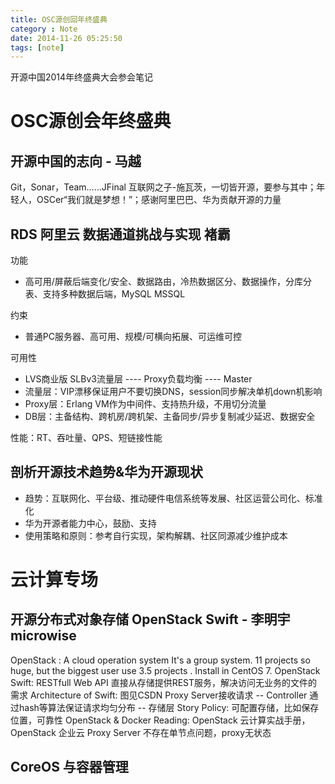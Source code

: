 ```yaml
---
title: OSC源创回年终盛典
category : Note
date: 2014-11-26 05:25:50
tags: [note]
---
```


开源中国2014年终盛典大会参会笔记

<!-- more -->

# OSC源创会年终盛典

## 开源中国的志向 - 马越
Git，Sonar，Team……JFinal
互联网之子-施瓦茨，一切皆开源，要参与其中；年轻人，OSCer“我们就是梦想！”；感谢阿里巴巴、华为贡献开源的力量

## RDS 阿里云 数据通道挑战与实现 褚霸

功能
* 高可用/屏蔽后端变化/安全、数据路由，冷热数据区分、数据操作，分库分表、支持多种数据后端，MySQL MSSQL

约束
* 普通PC服务器、高可用、规模/可横向拓展、可运维可控

可用性
* LVS商业版 SLBv3流量层 ---- Proxy负载均衡 ---- Master
* 流量层：VIP漂移保证用户不要切换DNS，session同步解决单机down机影响
* Proxy层：Erlang VM作为中间件、支持热升级，不用切分流量
* DB层：主备结构、跨机房/跨机架、主备同步/异步复制减少延迟、数据安全

性能：RT、吞吐量、QPS、短链接性能

## 剖析开源技术趋势&华为开源现状

* 趋势：互联网化、平台级、推动硬件电信系统等发展、社区运营公司化、标准化
* 华为开源者能力中心，鼓励、支持
* 使用策略和原则：参考自行实现，架构解耦、社区同源减少维护成本

# 云计算专场

## 开源分布式对象存储 OpenStack Swift - 李明宇microwise

OpenStack : A cloud operation system
It's  a group system. 11 projects so huge, but the biggest user use 3.5 projects  . Install in CentOS 7.
OpenStack Swift: RESTfull Web API 直接从存储提供REST服务，解决访问无业务的文件的需求
Architecture of Swift: 图见CSDN Proxy Server接收请求 -- Controller 通过hash等算法保证请求均匀分布 -- 存储层
Story Policy: 可配置存储，比如保存位置，可靠性
OpenStack & Docker
Reading: OpenStack 云计算实战手册，OpenStack 企业云
Proxy Server 不存在单节点问题，proxy无状态

## CoreOS 与容器管理

